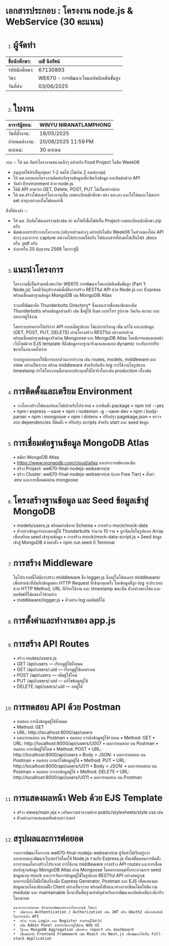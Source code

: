 # **เอกสารประกอบ : โครงงาน node.js & WebService (30 คะแนน)**

1. # **ผู้จัดทำ**

| ชื่อนักศึกษา: | เมธี นิลรัตน์ |
| :---- | :---- |
| รหัสนักศึกษา: | 67130893 |
| วิชา: | WE670 \- การพัฒนาเว็บแอปพลิเคชันขั้นสูง |
| วันที่ส่ง: | 03/06/2025 |

2. # **ใบงาน**

| อาจาร์ผู้สอน: | WINYU NIRANATLAMPHONG |
| :---- | :---- |
| วันที่สั่งงาน: | 18/05/2025 |
| กำหนดส่งงาน: | 20/06/2025 11:59 PM |
| คะแนน: | 30 คะแนน |

   งาน -:  ให้ นศ.จัดทำโครงงานขนาดเล็กๆ คล้ายกับ Food Project ในชีท Week06
   -  อนุญาตให้ทำเป็นกลุ่มละ 1-2 คนได้ (ไม่เกิน 2 คนต่อกลุ่ม)
   -  ให้ นศ.ออกแบบโครงงานติดต่อกับฐานข้อมูลเพื่อจัดเก็บข้อมูล และติดต่อด้วย API
   -  จัดทำ Environment ด้วย node.js
   -  ให้มี API สามารถ GET, Delete, POST, PUT ได้เป็นอย่างน้อย
   -  ให้ นศ.สร้างโฟลเดอร์โครงงานเป็น เลขทะเบียนนักศึกษา ของ นศ.เอง และใส่โค้ดและโน้ตการ set ค่าทุกอย่างลงในโฟลเดอร์นี้

   สิ่งที่ต้องส่ง \-:
   -  ให้ นศ. บีบอัดโฟลเดอร์งานข้างต้น ส่ง ขอให้ตั้งชื่อไฟล์เป็น Project-เลขทะเบียนนักศึกษา.zip ครับ
   -  พิมพ์เอกสารประกอบโครงงาน (อธิบายส่วนต่างๆ คล้ายกับในชีท Week06 ในส่วนของโค้ด API ต่างๆ และอาจจะ capture หน้าจอใส่ประกอบได้ครับ ไฟล์เอกสารที่ส่งขอให้เป็นไฟล์ .docx หรือ .pdf ครับ
   -  ส่งภายใน 20 มิถุนายน 2568 ในกระทู้นี้

3. # **แนะนำโครงการ**

   โครงงานนี้เป็นส่วนหนึ่งของวิชา WE670 การพัฒนาเว็บแอปพลิเคชันขั้นสูง (Part 1: Node.js) โดยมีวัตถุประสงค์เพื่อฝึกการสร้าง RESTful API ด้วย Node.js และ Express พร้อมเชื่อมต่อฐานข้อมูล MongoDB บน MongoDB Atlas  
   
   ระบบที่พัฒนาคือ Thunderbolts Directory\* ซึ่งแสดงรายชื่อสมาชิกของทีม Thunderbolts พร้อมข้อมูลส่วนตัว เช่น ชื่อผู้ใช้ อีเมล เบอร์โทร รูปภาพ วันเกิด สถานะ และบทบาทผู้ใช้งาน   
   
   โดยระบบสามารถให้บริการ API แบบเต็มรูปแบบ ได้แก่การเรียกดู เพิ่ม แก้ไข และลบข้อมูล (GET, POST, PUT, DELETE) ผ่านโครงสร้าง RESTful อย่างครบถ้วน   
   พร้อมเชื่อมต่อฐานข้อมูลจริงผ่าน Mongoose และ MongoDB Atlas โดยมีการแสดงผลหน้าเว็บไซต์ด้วย EJS template ที่ดึงข้อมูลจากฐานจริงมาแสดงแบบ dynamic รองรับการปรับขยายในอนาคตได้ง่าย   
   
   ระบบถูกออกแบบให้มีการแยกส่วนการทำงาน เช่น routes, models, middleware และ view อย่างเป็นระบบ พร้อม middleware สำหรับบันทึก log การใช้งานในรูปแบบ timestamp ทำให้โครงงานนี้สามารถประยุกต์ใช้ได้จริงในระดับ production เบื้องต้น  
   

4. # **การติดตั้งและเตรียม Environment**

   •  วางโครงสร้างโฟลเดอร์และไฟล์สำหรับโปรเจกต์
   •  การติดตั้ง package 
      •  npm init --yes
      •  npm i express --save
      •  npm i nodemon -g --save-dev
      •  npm i body-parser
      •  npm i mongoose
      •  npm i dotenv
   •  ปรับปรุง pagekage.json
   •  ตรวจสอบ dependencies ที่ติดตั้ง
   •  ปรับปรุง scripts สำหรับ start และ seed ข้อมูล

5. # **การเชื่อมต่อฐานข้อมูล MongoDB Atlas**

   •  สมัคร MongoDB Atlas  
   •  https://www.mongodb.com/cloud/atlas และทำการสมัครสมาชิก  
   •  สร้าง Project: we670-final-nodejs-webservice  
   •  สร้าง Cluster: we670-final-nodejs-webservice (แบบ Free Tier)
   •  ตั้งค่า .env และการเชื่อมต่อผ่าน mongoose

6. # **โครงสร้างฐานข้อมูล และ Seed ข้อมูลเข้าสู่ MongoDB**

   •  models/users.js พร้อมคำอธิบาย Schema
   •  การสร้าง mock/mock-data  
   	•  ตัวอย่างข้อมูลจำลองของผู้ใช้ Thunderbolts จำนวน 10 ราย 
   	•  ถูกจัดเก็บในรูปแบบ Array เพื่อเตรียม seed เข้าฐานข้อมูล
   •  การสร้าง mock/mock-data-script.js
   •  Seed ข้อมูลเข้าสู่ MongoDB ด้วยคำสั่ง
   •  npm run seed ที่ Terminal

7. # **การสร้าง Middleware**

   ในโปรเจกต์นี้ได้มีการสร้าง middleware ชื่อ logger.js ซึ่งอยู่ในโฟลเดอร์ middleware/ เพื่อทำหน้าที่บันทึกข้อมูลของ HTTP Request ที่เข้ามาทุกครั้ง โดยข้อมูลที่ถูก log จะประกอบด้วย HTTP Method, URL ที่เรียกใช้งาน และ timestamp ขณะนั้น ตัวอย่างของโค้ด และผลลัพธ์ที่ได้แสดงไว้ด้านล่าง  
   •  middleware/logger.js 
   •  ตัวอย่าง log ผลลัพธ์ที่ได้

8. # **การตั้งค่าและทำงานของ app.js**

9. # **การสร้าง API Routes**

   •  สร้าง routes/users.js  
   	•  GET /api/users — เรียกดูผู้ใช้ทั้งหมด  
   	•  GET /api/users/:uid — เรียกดูผู้ใช้เฉพาะคน  
   	•  POST /api/users — เพิ่มผู้ใช้ใหม่  
   	•  PUT /api/users/:uid — แก้ไขข้อมูลผู้ใช้  
   	•  DELETE /api/users/:uid — ลบผู้ใช้
   
10. # **การทดสอบ API ด้วย Postman**

    •  ทดสอบ การดึงข้อมูลผู้ใช้ทั้งหมด  
    •  Method: GET  
    •  URL: http://localhost:8000/api/users  
    	•  ผลการทดสอบ บน Postman
    •  ทดสอบ การดึงข้อมูลผู้ใช้รายคน
    	•  Method: GET
    	•  URL: http://localhost:8000/api/users/U007
    	•  ผลการทดสอบ บน Postman
    •  ทดสอบ การเพิ่มผู้ใช้ใหม่
    	•  Method: POST
    	•  URL: http://localhost:8000/api/users
    	•  Body \> JSON:
    	•  ผลการทดสอบ บน Postman
    •  ทดสอบ การแก้ไขข้อมูลผู้ใช้
    	•  Method: PUT
    	•  URL: http://localhost:8000/api/users/U011
    	•  Body \> JSON:
    	•  ผลการทดสอบ บน Postman
    •  ทดสอบ การลบข้อมูลผู้ใช้
    	•  Method: DELETE
    	•  URL: http://localhost:8000/api/users/U011
    •  ผลการทดสอบ บน Postman

11. # **การแสดงผลหน้า Web ด้วย EJS Template**
    •  สร้าง views/main.ejs
    •  เสริมความสวยงามด้วย public/stylesheets/style.css เช่น
    •  ตัวอย่างการแสดงผลที่หน้าเบราว์เซอร์

12. # **สรุปผลและการต่อยอด**

    จากการพัฒนาโครงงาน we670-final-nodejs-webservice ผู้จัดทำได้เรียนรู้การออกแบบและพัฒนาเว็บเซอร์วิสโดยใช้ Node.js ร่วมกับ Express.js ตั้งแต่ขั้นตอนการติดตั้ง การกำหนดโครงสร้างโปรเจกต์ การใช้งาน middleware การสร้าง API routes และการเชื่อมต่อกับฐานข้อมูล MongoDB Atlas ผ่าน Mongoose โดยครอบคลุมทั้งกระบวนการ seed ข้อมูลแบบ mock และการจัดการข้อมูลผู้ใช้ในรูปแบบ RESTful API อย่างสมบูรณ์  
    นอกจากนี้ยังได้ฝึกใช้เครื่องมือ Express Generator, Postman และ EJS เพื่อแสดงผลข้อมูลแบบไดนามิกบนฝั่ง Client อย่างเป็นระบบ พร้อมทั้งฝึกแนวทางการเขียนโค้ดให้มีความ modular และ maintainable ซึ่งจะเป็นพื้นฐานสำคัญสำหรับการพัฒนาแอปพลิเคชันระดับจริงในอนาคต  
      
    	แนวทางการต่อยอด ที่สามารถพัฒนาต่อจากโครงงานนี้ ได้แก่:  
    	•  เพิ่มระบบ Authentication / Authorization เช่น JWT หรือ OAuth2 เพื่อจำกัดสิทธิ์ในการเข้าถึง API  
    	•  สร้าง ระบบ Login และ Register สำหรับผู้ใช้ทั่วไป  
    	•  เพิ่ม Admin Panel สำหรับจัดการผู้ใช้ผ่าน Web UI  
    	•  ใช้งาน MongoDB Aggregation เพื่อสร้าง report หรือ dashboard  
    	•  เชื่อมต่อกับ Frontend Framework เช่น React หรือ Next.js เพื่อพัฒนาให้เป็น Full-stack Application  
    